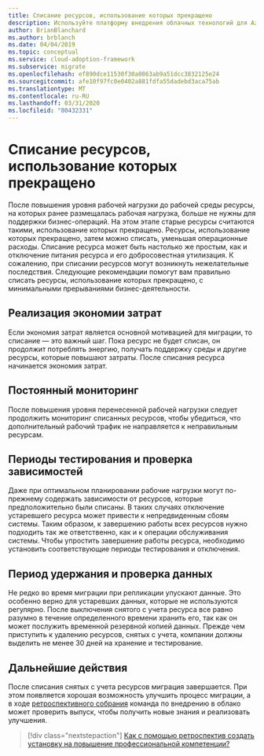 ```yaml
---
title: Списание ресурсов, использование которых прекращено
description: Используйте платформу внедрения облачных технологий для Azure, чтобы узнать, как правильно списать ресурсы с минимальными перерывами в бизнесе.
author: BrianBlanchard
ms.author: brblanch
ms.date: 04/04/2019
ms.topic: conceptual
ms.service: cloud-adoption-framework
ms.subservice: migrate
ms.openlocfilehash: ef890dce11530f30a0863ab9a51dcc3832125e24
ms.sourcegitcommit: afe10f97fc0e0402a881fdfa55dadebd3aca75ab
ms.translationtype: MT
ms.contentlocale: ru-RU
ms.lasthandoff: 03/31/2020
ms.locfileid: "80432331"
---
```

# <a name="decommission-retired-assets"></a>Списание ресурсов, использование которых прекращено

После повышения уровня рабочей нагрузки до рабочей среды ресурсы, на которых ранее размещалась рабочая нагрузка, больше не нужны для поддержки бизнес-операций. На этом этапе старые ресурсы считаются такими, использование которых прекращено. Ресурсы, использование которых прекращено, затем можно списать, уменьшая операционные расходы. Списание ресурса может быть настолько же простым, как и отключение питания ресурса и его добросовестная утилизация. К сожалению, при списании ресурсов могут возникнуть нежелательные последствия. Следующие рекомендации помогут вам правильно списать ресурсы, использование которых прекращено, с минимальными прерываниями бизнес-деятельности.

## <a name="cost-savings-realization"></a>Реализация экономии затрат

Если экономия затрат является основной мотивацией для миграции, то списание — это важный шаг. Пока ресурс не будет списан, он продолжит потреблять энергию, получать поддержку среды и другие ресурсы, которые повышают затраты. После списания ресурса начинается экономия затрат.

## <a name="continued-monitoring"></a>Постоянный мониторинг

После повышения уровня перенесенной рабочей нагрузки следует продолжить мониторинг списанных ресурсов, чтобы убедиться, что дополнительный рабочий трафик не направляется к неправильным ресурсам.

## <a name="testing-windows-and-dependency-validation"></a>Периоды тестирования и проверка зависимостей

Даже при оптимальном планировании рабочие нагрузки могут по-прежнему содержать зависимости от ресурсов, которые предположительно были списаны. В таких случаях отключение устаревшего ресурса может привести к непредвиденным сбоям системы. Таким образом, к завершению работы всех ресурсов нужно подходить так же ответственно, как и к операции обслуживания системы. Чтобы упростить завершение работы ресурса, необходимо установить соответствующие периоды тестирования и отключения.

## <a name="holding-period-and-data-validation"></a>Период удержания и проверка данных

Не редко во время миграции при репликации упускают данные. Это особенно верно для устаревших данных, которые не используются регулярно. После выключения снятого с учета ресурса все равно разумно в течение определенного времени хранить его, так как он может послужить временной резервной копией данных. Прежде чем приступить к удалению ресурсов, снятых с учета, компании должны выделить не менее 30 дней на хранение и тестирование.

## <a name="next-steps"></a>Дальнейшие действия

После списания снятых с учета ресурсов миграция завершается. При этом появляется хорошая возможность улучшить процесс миграции, а в ходе [ретроспективного собрания](./retrospective.md) команда по внедрению в облако может проверить выпуск, чтобы получить новые знания и реализовать улучшения.

> [!div class="nextstepaction"]
> [Как с помощью ретроспектив создать установку на повышение профессиональной компетенции?](./retrospective.md)
